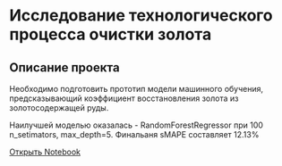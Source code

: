# Исследование технологического процесса очистки золота
## Описание проекта

Необходимо подготовить прототип модели машинного обучения, предсказывающий коэффициент восстановления золота из золотосодержащей руды.

Наилучшей моделью оказалась -  RandomForestRegressor при 100 n_setimators, max_depth=5. Финальаня sMAPE составляет 12.13%

[Открыть Notebook](https://github.com/S1udent/yandex-practicum/blob/main/9-Исследование%20технологического%20процесса%20очистки%20золота/Восстановление%20золото%20из%20руды.ipynb)
